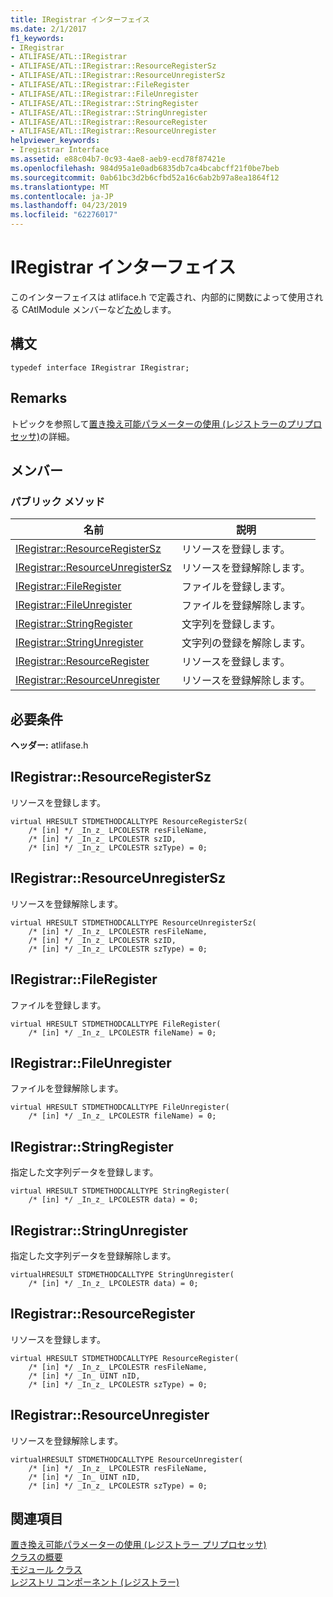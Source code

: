 ```yaml
---
title: IRegistrar インターフェイス
ms.date: 2/1/2017
f1_keywords:
- IRegistrar
- ATLIFASE/ATL::IRegistrar
- ATLIFASE/ATL::IRegistrar::ResourceRegisterSz
- ATLIFASE/ATL::IRegistrar::ResourceUnregisterSz
- ATLIFASE/ATL::IRegistrar::FileRegister
- ATLIFASE/ATL::IRegistrar::FileUnregister
- ATLIFASE/ATL::IRegistrar::StringRegister
- ATLIFASE/ATL::IRegistrar::StringUnregister
- ATLIFASE/ATL::IRegistrar::ResourceRegister
- ATLIFASE/ATL::IRegistrar::ResourceUnregister
helpviewer_keywords:
- Iregistrar Interface
ms.assetid: e88c04b7-0c93-4ae8-aeb9-ecd78f87421e
ms.openlocfilehash: 984d95a1e0adb6835db7ca4bcabcff21f0be7beb
ms.sourcegitcommit: 0ab61bc3d2b6cfbd52a16c6ab2b97a8ea1864f12
ms.translationtype: MT
ms.contentlocale: ja-JP
ms.lasthandoff: 04/23/2019
ms.locfileid: "62276017"
---
```

# <a name="iregistrar-interface"></a>IRegistrar インターフェイス

このインターフェイスは atliface.h で定義され、内部的に関数によって使用される CAtlModule メンバーなど[ため](catlmodule-class.md#updateregistryfromresourced)します。

## <a name="syntax"></a>構文

```
typedef interface IRegistrar IRegistrar;
```

## <a name="remarks"></a>Remarks

トピックを参照して[置き換え可能パラメーターの使用 (レジストラーのプリプロセッサ)](../../atl/using-replaceable-parameters-the-registrar-s-preprocessor.md)の詳細。

## <a name="members"></a>メンバー

### <a name="public-methods"></a>パブリック メソッド

|名前|説明|
|----------|-----------------|
|[IRegistrar::ResourceRegisterSz](#resourceregistersz)|リソースを登録します。 |
|[IRegistrar::ResourceUnregisterSz](#resourceunregistersz)| リソースを登録解除します。|
|[IRegistrar::FileRegister](#fileregister)|ファイルを登録します。|
|[IRegistrar::FileUnregister](#fileunregister)|ファイルを登録解除します。|
|[IRegistrar::StringRegister](#stringregister)|文字列を登録します。|
|[IRegistrar::StringUnregister](#stringunregister)|文字列の登録を解除します。|
|[IRegistrar::ResourceRegister](#resourceregister)|リソースを登録します。|
|[IRegistrar::ResourceUnregister](#resourceunregister)|リソースを登録解除します。|

## <a name="requirements"></a>必要条件

**ヘッダー:** atlifase.h

##  <a name="resourceregistersz"></a>  IRegistrar::ResourceRegisterSz

リソースを登録します。

```
virtual HRESULT STDMETHODCALLTYPE ResourceRegisterSz(
    /* [in] */ _In_z_ LPCOLESTR resFileName,
    /* [in] */ _In_z_ LPCOLESTR szID,
    /* [in] */ _In_z_ LPCOLESTR szType) = 0;
```

##  <a name="resourceunregistersz"></a>  IRegistrar::ResourceUnregisterSz

リソースを登録解除します。

```
virtual HRESULT STDMETHODCALLTYPE ResourceUnregisterSz(
    /* [in] */ _In_z_ LPCOLESTR resFileName,
    /* [in] */ _In_z_ LPCOLESTR szID,
    /* [in] */ _In_z_ LPCOLESTR szType) = 0;
```

##  <a name="fileregister"></a>  IRegistrar::FileRegister

ファイルを登録します。

```
virtual HRESULT STDMETHODCALLTYPE FileRegister(
    /* [in] */ _In_z_ LPCOLESTR fileName) = 0;
```

##  <a name="fileunregister"></a>  IRegistrar::FileUnregister

ファイルを登録解除します。

```
virtual HRESULT STDMETHODCALLTYPE FileUnregister(
    /* [in] */ _In_z_ LPCOLESTR fileName) = 0;
```

##  <a name="stringregister"></a>  IRegistrar::StringRegister

指定した文字列データを登録します。

```
virtual HRESULT STDMETHODCALLTYPE StringRegister(
    /* [in] */ _In_z_ LPCOLESTR data) = 0;
```

##  <a name="stringunregister"></a>  IRegistrar::StringUnregister

指定した文字列データを登録解除します。

```
virtualHRESULT STDMETHODCALLTYPE StringUnregister(
    /* [in] */ _In_z_ LPCOLESTR data) = 0;
```

##  <a name="resourceregister"></a>  IRegistrar::ResourceRegister

リソースを登録します。

```
virtual HRESULT STDMETHODCALLTYPE ResourceRegister(
    /* [in] */ _In_z_ LPCOLESTR resFileName,
    /* [in] */ _In_ UINT nID,
    /* [in] */ _In_z_ LPCOLESTR szType) = 0;
```

##  <a name="resourceunregister"></a>  IRegistrar::ResourceUnregister

リソースを登録解除します。

```
virtualHRESULT STDMETHODCALLTYPE ResourceUnregister(
    /* [in] */ _In_z_ LPCOLESTR resFileName,
    /* [in] */ _In_ UINT nID,
    /* [in] */ _In_z_ LPCOLESTR szType) = 0;
```

## <a name="see-also"></a>関連項目

[置き換え可能パラメーターの使用 (レジストラー プリプロセッサ)](../../atl/using-replaceable-parameters-the-registrar-s-preprocessor.md)<br/>
[クラスの概要](../../atl/atl-class-overview.md)<br/>
[モジュール クラス](../../atl/atl-module-classes.md)<br/>
[レジストリ コンポーネント (レジストラー)](../../atl/atl-registry-component-registrar.md)
